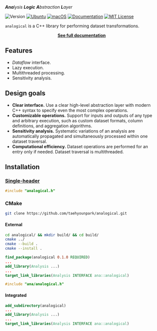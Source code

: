 _**Ana**lysis **Logic** **A**bstraction **L**ayer_

![Version](https://img.shields.io/badge/Version-0.2.0-blue.svg)
[![Ubuntu](https://github.com/taehyounpark/analogical/actions/workflows/ubuntu.yml/badge.svg?branch=master)](https://github.com/taehyounpark/analogical/actions/workflows/ubuntu.yml)
[![macOS](https://github.com/taehyounpark/analogical/actions/workflows/macos.yml/badge.svg?branch=master)](https://github.com/taehyounpark/analogical/actions/workflows/macos.yml)
[![Documentation](https://img.shields.io/badge/Documentation-mkdocs-blue.svg)](https://taehyounpark.github.io/analogical/home/design/)
[![MIT License](https://img.shields.io/badge/License-MIT-yellow.svg)](https://opensource.org/licenses/MIT)

`analogical` is a C++ library for performing dataset transformations.

<p align="center">
	<strong> <a href="https://marzer.github.io/tomlplusplus/">See full documentation</a></strong>
</p>


## Features

- *Dataflow* interface.
- Lazy execution.
- Multithreaded processing.
- Sensitivity analysis.

## Design goals

- **Clear interface.** Use a clear high-level abstraction layer with modern C++ syntax to specify even the most complex operations.
- **Customizable operations.** Support for inputs and outputs of any type and arbitrary execution, such as custom dataset formats, column definitions, and aggregation algorithms.
- **Sensitivity analysis.** Systematic variations of an analysis are automatically propagated and simultaneously processed within one dataset traversal.
- **Computational efficiency.** Dataset operations are performed for an entry only if needed. Dataset traversal is multithreaded.

## Installation

### [Single-header](https://raw.githubusercontent.com/taehyounpark/analogical/master/analogical.h)
```cpp
#include "analogical.h"
```
### CMake
```sh
git clone https://github.com/taehyounpark/analogical.git
``````
#### External
```sh
cd analogical/ && mkdir build/ && cd build/
cmake ../
cmake --build .
cmake --install .
```
```cmake
find_package(analogical 0.1.0 REQUIRED)
...
add_library(Analysis ...)
...
target_link_libraries(Analysis INTERFACE ana::analogical)
```
```cpp
#include "ana/analogical.h"
```
#### Integrated
```cmake
add_subdirectory(analogical)
...
add_library(Analysis ...)
...
target_link_libraries(Analysis INTERFACE ana::analogical)
```
